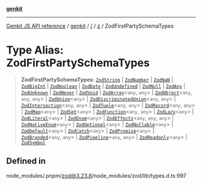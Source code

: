 [**genkit**](../../../README.md)

***

[Genkit JS API reference](../../../../README.md) / [genkit](../../../README.md) / [/](../../../README.md) / [z](../README.md) / ZodFirstPartySchemaTypes

# Type Alias: ZodFirstPartySchemaTypes

> **ZodFirstPartySchemaTypes**: [`ZodString`](../classes/ZodString.md) \| [`ZodNumber`](../classes/ZodNumber.md) \| [`ZodNaN`](../classes/ZodNaN.md) \| [`ZodBigInt`](../classes/ZodBigInt.md) \| [`ZodBoolean`](../classes/ZodBoolean.md) \| [`ZodDate`](../classes/ZodDate.md) \| [`ZodUndefined`](../classes/ZodUndefined.md) \| [`ZodNull`](../classes/ZodNull.md) \| [`ZodAny`](../classes/ZodAny.md) \| [`ZodUnknown`](../classes/ZodUnknown.md) \| [`ZodNever`](../classes/ZodNever.md) \| [`ZodVoid`](../classes/ZodVoid.md) \| [`ZodArray`](../classes/ZodArray.md)\<`any`, `any`\> \| [`ZodObject`](../classes/ZodObject.md)\<`any`, `any`, `any`\> \| [`ZodUnion`](../classes/ZodUnion.md)\<`any`\> \| [`ZodDiscriminatedUnion`](../classes/ZodDiscriminatedUnion.md)\<`any`, `any`\> \| [`ZodIntersection`](../classes/ZodIntersection.md)\<`any`, `any`\> \| [`ZodTuple`](../classes/ZodTuple.md)\<`any`, `any`\> \| [`ZodRecord`](../classes/ZodRecord.md)\<`any`, `any`\> \| [`ZodMap`](../classes/ZodMap.md)\<`any`\> \| [`ZodSet`](../classes/ZodSet.md)\<`any`\> \| [`ZodFunction`](../classes/ZodFunction.md)\<`any`, `any`\> \| [`ZodLazy`](../classes/ZodLazy.md)\<`any`\> \| [`ZodLiteral`](../classes/ZodLiteral.md)\<`any`\> \| [`ZodEnum`](../classes/ZodEnum.md)\<`any`\> \| [`ZodEffects`](../classes/ZodEffects.md)\<`any`, `any`, `any`\> \| [`ZodNativeEnum`](../classes/ZodNativeEnum.md)\<`any`\> \| [`ZodOptional`](../classes/ZodOptional.md)\<`any`\> \| [`ZodNullable`](../classes/ZodNullable.md)\<`any`\> \| [`ZodDefault`](../classes/ZodDefault.md)\<`any`\> \| [`ZodCatch`](../classes/ZodCatch.md)\<`any`\> \| [`ZodPromise`](../classes/ZodPromise.md)\<`any`\> \| [`ZodBranded`](../classes/ZodBranded.md)\<`any`, `any`\> \| [`ZodPipeline`](../classes/ZodPipeline.md)\<`any`, `any`\> \| [`ZodReadonly`](../classes/ZodReadonly.md)\<`any`\> \| [`ZodSymbol`](../classes/ZodSymbol.md)

## Defined in

node\_modules/.pnpm/zod@3.23.8/node\_modules/zod/lib/types.d.ts:997
